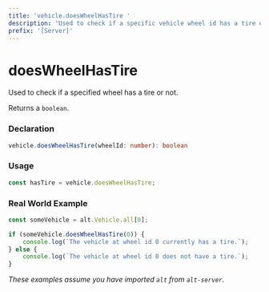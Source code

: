 ```yaml
---
title: 'vehicle.doesWheelHasTire '
description: 'Used to check if a specific vehicle wheel id has a tire or not.'
prefix: '[Server]'
---
```


# doesWheelHasTire

Used to check if a specified wheel has a tire or not.

Returns a `boolean`.

### Declaration

```typescript
vehicle.doesWheelHasTire(wheelId: number): boolean
```

### Usage

```js
const hasTire = vehicle.doesWheelHasTire;
```

### Real World Example

```js
const someVehicle = alt.Vehicle.all[0];

if (someVehicle.doesWheelHasTire(0)) {
    console.log(`The vehicle at wheel id 0 currently has a tire.`);
} else {
    console.log(`The vehicle at wheel id 0 does not have a tire.`);
}
```

_These examples assume you have imported `alt` from `alt-server`._
